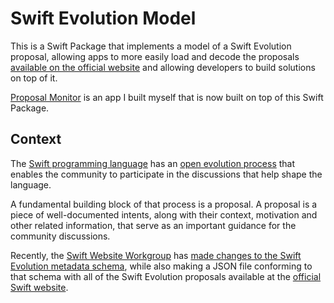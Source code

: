 # Swift Evolution Model

This is a Swift Package that implements a model of a Swift Evolution proposal, allowing apps to more easily load and decode the proposals [available on the official website](https://download.swift.org/swift-evolution/v1/evolution.json) and allowing developers to build solutions on top of it.

[Proposal Monitor](https://apps.apple.com/br/app/proposal-monitor/id6449445305) is an app I built myself that is now built on top of this Swift Package.

## Context

The [Swift programming language](https://swift.org) has an [open evolution process](https://www.swift.org/swift-evolution/) that enables the community to participate in the discussions that help shape the language.

A fundamental building block of that process is a proposal. A proposal is a piece of well-documented intents, along with their context, motivation and other related information, that serve as an important guidance for the community discussions.

Recently, the [Swift Website Workgroup](https://www.swift.org/website-workgroup/) has [made changes to the Swift Evolution metadata schema](https://forums.swift.org/t/swift-evolution-metadata-proposed-changes/70779), while also making a JSON file conforming to that schema with all of the Swift Evolution proposals available at the [official Swift website](https://download.swift.org/swift-evolution/v1/evolution.json).